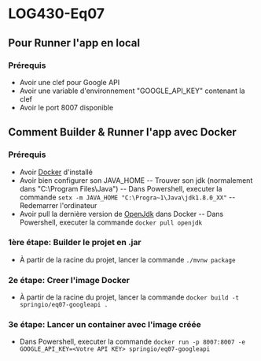 # LOG430-Eq07
## Pour Runner l'app en local

### Prérequis
- Avoir une clef pour Google API
- Avoir une variable d'environnement "GOOGLE_API_KEY" contenant la clef
- Avoir le port 8007 disponible

## Comment Builder & Runner l'app avec Docker

### Prérequis

- Avoir [Docker](https://www.docker.com/products/docker-desktop) d'installé
- Avoir bien configurer son JAVA_HOME
-- Trouver son jdk (normalement dans "C:\Program Files\Java")
  -- Dans Powershell, executer la commande
  ```setx -m JAVA_HOME "C:\Progra~1\Java\jdk1.8.0_XX"```
  -- Redemarrer l'ordinateur
- Avoir pull la dernière version de [OpenJdk](https://hub.docker.com/_/openjdk) dans Docker
  -- Dans Powershell, executer la commande
  ```docker pull openjdk```

### 1ère étape: Builder le projet en .jar
- À partir de la racine du projet, lancer la commande
  ```./mvnw package```

### 2e étape: Creer l'image Docker
- À partir de la racine du projet, lancer la commande
  ```docker build -t springio/eq07-googleapi .```

### 3e étape: Lancer un container avec l'image créée
- Dans Powershell, executer la commande
  ```docker run -p 8007:8007 -e GOOGLE_API_KEY=<Votre API KEY> springio/eq07-googleapi```